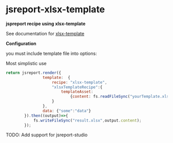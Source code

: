 # jsreport-xlsx-template
 
**jspreport recipe using xlsx-template**

See documentation for [xlsx-template](https://github.com/optilude/xlsx-template)

**Configuration**

you must include template file into options:

Most simplistic use
```javascript
return jsreport.render({
                template:  {
                    recipe: "xlsx-template",
                    "xlsxTemplateRecipe":{
                        templateAsset:
                            {content: fs.readFileSync("yourTemplate.xlsx")}
                    }
                },
                data: {"some":"data"}
        }).then((output)=>{
            fs.writeFileSync("result.xlsx",output.content);
        });
```

TODO: Add support for jsreport-studio